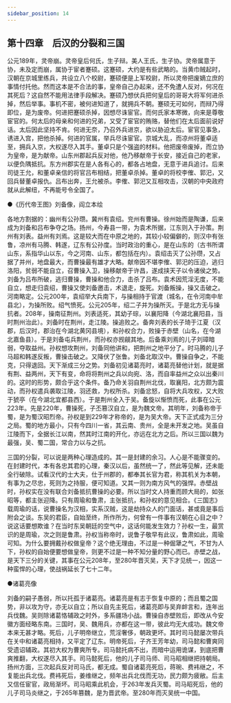 ```yaml
---
sidebar_position: 14
---
```


## 第十四章　后汉的分裂和三国

公元189年，灵帝崩。灵帝皇后何氏，生子辩。美人王氏，生子协。灵帝属意于协，未及定而崩，属协于宦者蹇硕。这蹇硕，大约是有些武略的。当黄巾贼起时，汉朝在京城里练兵，共设立八个校尉，蹇硕便是上军校尉，所以灵帝把废嫡立庶的事情付托他。然而这本是不合法的事，皇帝自己办起来，还不免遭人反对，何况在其死后？这自然不能用法律手段解决。蹇硕乃想伏兵把何皇后的哥哥大将军何进杀掉，然后举事。事机不密，被何进知道了，就拥兵不朝。蹇硕无可如何，而辩乃得即位，是为废帝。何进把蹇硕杀掉，因想尽诛宦官。而何氏家本寒微，向来是尊敬宦官的。何太后的母亲和何进的兄弟，又受了宦官的贿赂，替他们在太后面前说好话。太后因此坚持不肯。何进无奈，乃召外兵进京，欲以胁迫太后。宦官见事急，诱进入宫，把他杀掉。何进的官属，举兵尽诛宦官。京城大乱，而凉州将董卓适至，拥兵入京，大权遂尽入其手。董卓只是个强盗的材料。他把废帝废掉，而立协为皇帝，是为献帝。山东州郡起兵反对他，他乃移献帝于长安，接近自己的老家，以便负隅抵抗。东方州郡实在是人各有心的，都各占地盘，无意于进兵追讨。后来司徒王允，和董卓亲信的将官吕布相结，把董卓杀掉。董卓的将校李傕、郭汜，又回兵替董卓报仇。吕布出奔，王允被杀。李傕、郭汜又互相攻击，汉朝的中央政府就从此解纽，不再能号令全国了。

●《历代帝王图》刘备像，阎立本绘

各地方割据的：幽州有公孙瓒。冀州有袁绍。兖州有曹操。徐州始而是陶谦，后来成为刘备和吕布争夺之场。扬州，今寿县一带，为袁术所据，江东则入于孙策。荆州有刘表。益州有刘焉。这是较大而在中原之地的，其较小较偏僻的，则汉中有张鲁，凉州有马腾、韩遂，辽东有公孙度。当时政治的重心，是在山东的（古书所谓山东，系指华山以东，今之河南、山东，都包括在内）。袁绍击灭了公孙瓒，又占据了并州，地盘最大，而曹操最有雄才大略。献帝因不堪李傕、郭汜的压迫，逃归洛阳，贫弱不能自立，召曹操入卫，操移献帝于许昌，遂成挟天子以令诸侯之势。刘备为吕布所破，逃归曹操，曹操和他合力，击杀了吕布。袁术因荒淫无度，不能自立，想走归袁绍，曹操又使刘备邀击，术退走，旋死。刘备叛操，操又击破之。河南略定。公元200年，袁绍举大兵南下，与操相持于官渡（城名，在令河南中牟县北），为操所败。绍气愤死。公元205年，绍二子并为操所灭。于是北方无与操抗者。208年，操南征荆州。刘表适死，其幼子琮，以襄阳降（今湖北襄阳县，当时荆州治此）。刘备时在荆州，走江陵。操追败之。备奔刘表的长子琦于江夏（汉郡，后汉时，郡治在今湖北黄冈县境），和孙权合力，败操于赤壁（山名，在今湖北嘉鱼县）。于是刘备屯兵荆州，而孙权亦觊觎其地。后备乘刘焉的儿子刘璋暗弱，夺取益州。孙权想攻荆州，刘备同他讲和，把荆州之地平分了。时马腾的儿子马超和韩遂反叛，曹操击破之。又降伏了张鲁。刘备北取汉中。曹操自争之，不能克，只得退回。天下渐成三分之势。刘备初见诸葛亮时，诸葛亮替他计划，就是据有荆、益两州，天下有变，命将将荆州之兵以向宛、洛，而自率益州之众以出秦川的。这时的形势，颇合乎这个条件。备乃命关羽自荆州北伐，取襄阳，北方颇为震动，而孙权遣兵袭取江陵，羽还救，为权所杀。刘备忿怒，自将大兵攻权，又大败于猇亭（在今湖北宜都县西）。于是荆州全入于吴。备旋以惭愤而死，此事在公元223年。先是220年，曹操死，子丕篡汉自立，是为魏文帝。其明年，刘备称帝于蜀，是为蜀汉昭烈帝。孙权是到229年才称帝的，是为吴大帝。天下正式成为三分之局。蜀的地方最小，只有今四川一省，其云南、贵州，全是未开发之地。吴虽自江陵而下，全据长江以南，然其时江南的开化，亦远在北方之后。所以三国以魏为最强，吴、蜀二国，常合力以与之抗。

三国的分裂，可以说是两种心理造成的。其一是封建的余习。人心是不能骤变的。在封建时代，本有各忠其君的心理，秦汉以后，虽然统一了，然此等见解，还未能全行破除。试看汉代的士大夫，仕于州郡的，都奉其长官为君，称其机关为本朝，有事为之尽忠，死则为之持服，便可知道。又其一则为南方风气的强悍。赤壁战时，孙权实在没有联合刘备抵抗曹操的必要。所以当时文人持重而顾大局的，如张昭等，都主张迎降。只有周瑜和鲁肃，主张抵抗，和孙权的意见相合。《三国志》载周瑜的话，说曹操名为汉相，实系汉贼，这是劫持众人的门面话，甚或竟是事后附会之谈。东吴的君臣，自始至终，所作所为，何曾有一件事有汉朝在心目之中？说这话要想欺谁？在当时东吴朝廷的空气中，这话何能发生效力？孙权一生，最赏识的是周瑜，次之则是鲁肃。孙权当称帝时，说鲁子敬早有此议，鲁肃如此，周瑜可知。为什么要拥戴孙权做皇帝？这个绝无理由，不过是一种倔犟之气，不甘为人下，孙权的自始便要想做皇帝，则更不过是一种不知分量的野心而已。赤壁之战，是天下三分的关键，其事在公元208年，至280年晋灭吴，天下才见统一，因这一种蛮悍的心理，使战祸延长了七十二年。

●诸葛亮像

刘备的嗣子愚弱，所以托孤于诸葛亮。诸葛亮是有志于恢复中原的；而且蜀之国势，非以攻为守，亦无以自立；所以自先主死后，诸葛亮即与吴弃衅言和，连年出兵伐魏。吴则除诸葛恪辅政之时外，多系疆场小战。曹操自赤壁败后，即改从今安徽方面经略东南。三国时，吴、魏用兵，亦都在这一带，彼此均无大成功。魏文帝本来无甚才略。死后，儿子明帝继立，荒淫奢侈，朝政更坏。其时司马懿屡次带兵在关中和诸葛亮相持，又平定了辽东。明帝死后，子齐王芳年幼，司马懿和曹爽同受遗诏辅政。其初大权为曹爽所专。司马懿托病不出，而暗中运用诡谋，到底把曹爽推翻，大权遂尽入其手。司马懿死后，他的儿子司马师、司马昭相继把持朝局。扬州方面，三次起兵反对司马氏，都无成。蜀自诸葛亮死后，蒋琬、费袆继之，不复能出兵北伐。费袆死后，姜维继之，频年出兵北伐而无功，民力颇为疲敝。后主又信任宦官，政局渐坏。司马昭乘此机会，于263年发兵灭蜀。司马昭死后，他的儿子司马炎继之，于265年篡魏，是为晋武帝。至280年而灭吴统一中国。
